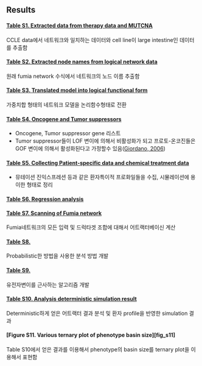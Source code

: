 ## Results

#### [Table S1. Extracted data from therapy data and MUTCNA][tab_s1]
CCLE data에서 네트워크와 일치하는 데이터와 cell line이 large intestine인 데이터를 추출함

#### [Table S2. Extracted node names from logical network data][tab_s2]
원래 fumia network 수식에서 네트워크의 노드 이름 추출함

#### [Table S3. Translated model into logical functional form][tab_s3]
가중치합 형태의 네트워크 모델을 논리함수형태로 전환

#### [Table S4. Oncogene and Tumor suppressors][tab_s4]
* Oncogene, Tumor suppressor gene 리스트
* Tumor suppressor들이 LOF 변이에 의해서 비활성화가 되고 프로토-온코진들은 GOF 변이에 의해서 활성화된다고 가정할수 있음([Giordano, 2006][giordano06])

#### [Table S5. Collecting Patient-specific data and chemical treatment data][tab_s5]
* 뮤테이션 진익스프레션 등과 같은 환자특이적 프로화일들을 수집, 시뮬레이션에 용이한 형태로 정리

#### [Table S6. Regression analysis][tab_s6]

#### [Table S7. Scanning of Fumia network][tab_s7]
Fumia네트워크의 모든 입력 및 드럭타겟 조합에 대해서 어트랙터베이신 계산

#### [Table S8. ][tab_s8]
Probabilistic한 방법을 사용한 분석 방법 개발

#### [Table S9. ][tab_s9]
유전자변이를 근사하는 알고리즘 개발

#### [Table S10. Analysis deterministic simulation result][tab_s10]
Deterministic하게 얻은 어트랙터 결과 분석 및 환자 profile을 반영한 simulation 결과

#### [Figure S11. Various ternary plot of phenotype basin size][fig_s11]
Table S10에서 얻은 결과를 이용해서 phenotype의 basin size를 ternary plot을 이용해서 표현함

[giordano06]: http://www.nature.com/onc/journal/v25/n38/full/1209721a.html
[boolean2-sim]: https://scfbm.biomedcentral.com/articles/10.1186/1751-0473-3-16
[tab_s1]: https://github.com/jehoons/sbie_optdrug/blob/master/result/tab_s1
[tab_s2]: https://github.com/jehoons/sbie_optdrug/blob/master/result/tab_s2
[tab_s3]: https://github.com/jehoons/sbie_optdrug/blob/master/result/tab_s3
[tab_s4]: https://github.com/jehoons/sbie_optdrug/blob/master/result/tab_s4
[tab_s5]: https://github.com/jehoons/sbie_optdrug/blob/master/result/tab_s5
[tab_s6]: https://github.com/jehoons/sbie_optdrug/blob/master/result/tab_s6
[tab_s7]: https://github.com/jehoons/sbie_optdrug/blob/master/result/tab_s7
[tab_s8]: https://github.com/jehoons/sbie_optdrug/blob/master/result/tab_s8
[tab_s9]: https://github.com/jehoons/sbie_optdrug/blob/master/result/tab_s9
[tab_s10]: https://github.com/jehoons/sbie_optdrug/blob/master/result/tab_s10
[fig_s1]: https://github.com/jehoons/sbie_optdrug/tree/master/result/fig_s1
